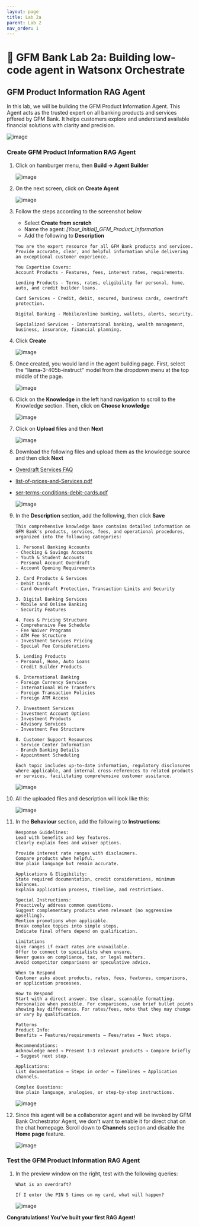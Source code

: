 ```yaml
---
layout: page
title: Lab 2a
parent: Lab 2
nav_order: 1
---
```


# 🏦 GFM Bank Lab 2a: Building low-code agent in Watsonx Orchestrate

## GFM Product Information RAG Agent

In this lab, we will be building the GFM Product Information Agent. This Agent acts as the trusted expert on all banking products and services pffered by GFM Bank. It helps customers explore and understand available financial solutions with clarity and precision.

![image](./imgs/lab2a/lab2a-architecture.png)

### Create GFM Product Information RAG Agent

1. Click on hamburger menu, then **Build -> Agent Builder**

    ![image](./imgs/lab2a/step1.png)

2. On the next screen, click on **Create Agent**

    ![image](./imgs/lab2a/step2.png)

3. Follow the steps according to the screenshot below
    - Select **Create from scratch**
    - Name the agent: *[Your_Initial]_GFM_Product_Information*
    - Add the following to **Description**
    
    ```
    You are the expert resource for all GFM Bank products and services. Provide accurate, clear, and helpful information while delivering an exceptional customer experience.

    You Expertise Covers:
    Account Products - Features, fees, interest rates, requirements.

    Lending Products - Terms, rates, eligibility for personal, home, auto, and credit builder loans.

    Card Services - Credit, debit, secured, business cards, overdraft protection.

    Digital Banking - Mobile/online banking, wallets, alerts, security.

    Sepcialized Services - International banking, wealth management, business, insurance, financial planning.
    ```

4. Click **Create**

    ![image](./imgs/lab2a/step3.png)

5. Once created, you would land in the agent building page. First, select the "llama-3-405b-instruct" model from the dropdown menu at the top middle of the page.

    ![image](./imgs/lab2a/step4.png)

6. Click on the **Knowledge** in the left hand navigation to scroll to the Knowledge section. Then, click on **Choose knowledge**

    ![image](./imgs/lab2a/step5.png)

7. Click on **Upload files** and then **Next**

    ![image](./imgs/lab2a/step6.png)

8. Download the following files and upload them as the knowledge source and then click **Next**
 - [Overdraft Services FAQ](./knowledge%20base/Overdraft%20Services%20FAQ.docx)
 - [list-of-prices-and-Services.pdf](./knowledge%20base/list-of-prices-and-Services.pdf)
 - [ser-terms-conditions-debit-cards.pdf](./knowledge%20base/ser-terms-conditions-debit-cards%20(1).pdf)


    ![image](./imgs/lab2a/step7.png)

9. In the **Description** section, add the following, then click **Save**

    ```
    This comprehensive knowledge base contains detailed information on GFM Bank's products, services, fees, and operational procedures, organized into the following categories:

    1. Personal Banking Accounts
    - Checking & Savings Accounts
    - Youth & Student Accounts
    - Personal Account Overdraft
    - Account Opening Requirements

    2. Card Products & Services
    - Debit Cards
    - Card Overdraft Protection, Transaction Limits and Security

    3. Digital Banking Services
    - Mobile and Online Banking
    - Security Features

    4. Fees & Pricing Structure
    - Comprehensive Fee Schedule
    - Fee Waiver Programs
    - ATM Fee Structure
    - Investment Services Pricing
    - Special Fee Considerations

    5. Lending Products
    - Personal, Home, Auto Loans
    - Credit Builder Products

    6. International Banking
    - Foreign Currency Services
    - International Wire Transfers
    - Foreign Transaction Policies
    - Foreign ATM Access

    7. Investment Services
    - Investment Account Options
    - Investment Products
    - Advisory Services
    - Investment Fee Structure

    8. Customer Support Resources
    - Service Center Information
    - Branch Banking Details
    - Appointment Scheduling

    Each topic includes up-to-date information, regulatory disclosures where applicable, and internal cross-references to related products or services, facilitating comprehensive customer assitance.
    ```

    ![image](./imgs/lab2a/step8.png)

10. All the uploaded files and description will look like this:

    ![image](./imgs/lab2a/step9.png)

11. In the **Behaviour** section, add the following to **Instructions**:

    ```
    Response Guidelines:
    Lead with benefits and key features.
    Clearly explain fees and waiver options.

    Provide interest rate ranges with disclaimers.
    Compare products when helpful.
    Use plain language but remain accurate.

    Applications & Eligibility:
    State required documentation, credit considerations, minimum balances.
    Explain application process, timeline, and restrictions.

    Special Instructions:
    Proactively address common questions.
    Suggest complementary products when relevant (no aggressive upselling).
    Mention promotions when applicable.
    Break complex topics into simple steps.
    Indicate final offers depend on qualification.

    Limitations
    Give ranges if exact rates are unavailable.
    Offer to connect to specialists when unsure.
    Never guess on compliance, tax, or legal matters.
    Avoid competitor comparisons or speculative advice.

    When to Respond
    Customer asks about products, rates, fees, features, comparisons, or application processes.

    How to Respond
    Start with a direct answer. Use clear, scannable formatting. Personalize when possible. For comparisons, use brief bullet points showing key differences. For rates/fees, note that they may change or vary by qualification.

    Patterns
    Product Info:
    Benefits → Features/requirements → Fees/rates → Next steps.

    Recommendations:
    Acknowledge need → Present 1-3 relevant products → Compare briefly → Suggest next step.

    Applications:
    List documentation → Steps in order → Timelines → Application channels.

    Complex Questions:
    Use plain language, analogies, or step-by-step instructions.
    ```

    ![image](./imgs/lab2a/step10.png)

12. Since this agent will be a collaborator agent and will be invoked by GFM Bank Orchestrator Agent, we don't want to enable it for direct chat on the chat homepage. Scroll down to **Channels** section and disable the **Home page** feature.

    ![image](./imgs/lab2a/step11.png)

### Test the  GFM Product Information RAG Agent
1. In the preview window on the right, test with the following queries:

    ```
    What is an overdraft?
    ```
    ```
    If I enter the PIN 5 times on my card, what will happen?
    ```

    ![image](./imgs/lab2a/step12.png)

**Congratulations! You’ve built your first RAG Agent!**